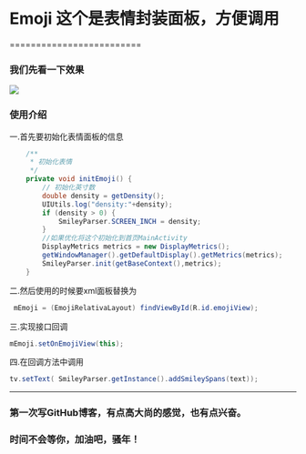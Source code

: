 # Emoji 这个是表情封装面板，方便调用
=========================
### 我们先看一下效果
![](http://img.blog.csdn.net/20170606120403645?watermark/2/text/aHR0cDovL2Jsb2cuY3Nkbi5uZXQvbGk1Njg1OTE4/font/5a6L5L2T/fontsize/400/fill/I0JBQkFCMA==/dissolve/70/gravity/Center)
### 使用介绍
一.首先要初始化表情面板的信息
```Java   
    /**
     * 初始化表情
     */
    private void initEmoji() {
        // 初始化英寸数
        double density = getDensity();
        UIUtils.log("density:"+density);
        if (density > 0) {
            SmileyParser.SCREEN_INCH = density;
        }
        //如果优化将这个初始化到首页MainActivity
        DisplayMetrics metrics = new DisplayMetrics();
        getWindowManager().getDefaultDisplay().getMetrics(metrics);
        SmileyParser.init(getBaseContext(),metrics);
    }
```
二.然后使用的时候要xml面板替换为
```Java
 mEmoji = (EmojiRelativaLayout) findViewById(R.id.emojiView);
 ```
三.实现接口回调
```Java
mEmoji.setOnEmojiView(this);
```
四.在回调方法中调用
```Java
tv.setText( SmileyParser.getInstance().addSmileySpans(text));
```
----------------------------------------------------------------------------
### 第一次写GitHub博客，有点高大尚的感觉，也有点兴奋。
### 时间不会等你，加油吧，骚年！
